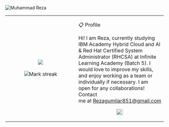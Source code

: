 ![Muhammad Reza](https://cardivo.vercel.app/api?name=Muhammad%20Reza&description=Hi,%20i%27m%20a%20Frontend%20Engineer%20and%20i%27m%2023%20y.o.%20Nice%20to%20meet%20you%20%F0%9F%91%8B&image=https://avatars.githubusercontent.com/u/54989424?v=4&backgroundColor=%23ecf0f1&instagram=muhammadreza851&github=rezagumilar158&twitter=muhammadreza851&linkedin=Muhammad%20Reza%20Putra%20Gumilar&pattern=leaf&colorPattern=%23eaeaea)

<table border="0" align="center">
<tr border="0">
<td width="50%" align="center">
 <img  align="center"  src="https://github-readme-stats.vercel.app/api?username=rezagumilar158&show_icons=true&theme=tokyonight" />
  <br></br> 
  <img  title="🔥 Get streak stats for your profile at git.io/streak-stats" alt="Mark streak" src="https://streak-stats.demolab.com?user=rezagumilar158&theme=tokyonight-duo&hide_border=true&date_format=j%20M%5B%20Y%5D&card_width=500&type=png)](https://git.io/streak-stats" />

<td width="70%" align="left">

📋 Profile

Hi!
I am Reza, currently studying IBM Academy Hybrid Cloud and AI & Red Hat Certified System Administrator (RHCSA) at Infinite Learning Academy (Batch 5).
I would love to improve my skills, and enjoy working as a team or individually if necessary.
I am open for any collaborations! Contact me at Rezagumilar851@gmail.com

<p align="center">  <img src="https://media.giphy.com/media/M9gbBd9nbDrOTu1Mqx/giphy.gif" width="29%" align="center"/> </p>

  </td>
</tr>
</table>
